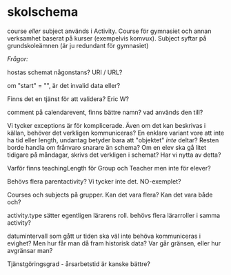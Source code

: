 # skolschema

course *eller* subject används i Activity. Course för gymnasiet och annan verksamhet baserat på kurser (exempelvis komvux). Subject syftar på grundskoleämnen (är ju redundant för gymnasiet)

*Frågor:*

hostas schemat någonstans? URI / URL?

om "start" = "", är det invalid data eller?

Finns det en tjänst för att validera? Eric W?

comment på calendarevent, finns bättre namn? vad används den till?

Vi tycker exceptions är för komplicerade. Även om det kan beskrivas i källan, behöver det verkligen kommuniceras? En enklare variant vore att inte ha tid eller length, undantag betyder bara att "objektet" *inte* deltar? Resten borde handla om frånvaro snarare än schema? Om en elev ska gå litet tidigare på måndagar, skrivs det verkligen i schemat? Har vi nytta av detta?

Varför finns teachingLength för Group och Teacher men inte för elever?

Behövs flera parentactivity? Vi tycker inte det. NO-exemplet?

Courses och subjects på grupper. Kan det vara flera? Kan det vara både och?

activity.type sätter egentligen lärarens roll. behövs flera lärarroller i samma activity?

datumintervall som gått ur tiden ska väl inte behöva kommuniceras i evighet? Men hur får man då fram historisk data? Var går gränsen, eller hur avgränsar man?

Tjänstgöringsgrad - årsarbetstid är kanske bättre?
